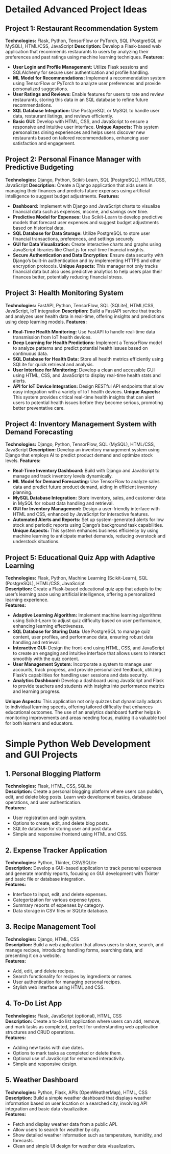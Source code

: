 # Detailed Advanced Project Ideas

## Project 1: Restaurant Recommendation System
**Technologies:** Flask, Python, TensorFlow or PyTorch, SQL (PostgreSQL or MySQL), HTML/CSS, JavaScript
**Description:** Develop a Flask-based web application that recommends restaurants to users by analyzing their preferences and past ratings using machine learning techniques.
**Features:**
- **User Login and Profile Management:** Utilize Flask sessions and SQLAlchemy for secure user authentication and profile handling.
- **ML Model for Recommendations:** Implement a recommendation system using TensorFlow or PyTorch to analyze user preferences and provide personalized suggestions.
- **User Ratings and Reviews:** Enable features for users to rate and review restaurants, storing this data in an SQL database to refine future recommendations.
- **SQL Database Integration:** Use PostgreSQL or MySQL to handle user data, restaurant listings, and reviews efficiently.
- **Basic GUI:** Develop with HTML, CSS, and JavaScript to ensure a responsive and intuitive user interface.
**Unique Aspects:** This system personalizes dining experiences and helps users discover new restaurants based on tailored recommendations, enhancing user satisfaction and engagement.

## Project 2: Personal Finance Manager with Predictive Budgeting
**Technologies:** Django, Python, Scikit-Learn, SQL (PostgreSQL), HTML/CSS, JavaScript
**Description:** Create a Django application that aids users in managing their finances and predicts future expenses using artificial intelligence to suggest budget adjustments.
**Features:**
- **Dashboard:** Implement with Django and JavaScript charts to visualize financial data such as expenses, income, and savings over time.
- **Predictive Model for Expenses:** Use Scikit-Learn to develop predictive models that forecast user expenses and suggest budget adjustments based on historical data.
- **SQL Database for Data Storage:** Utilize PostgreSQL to store user financial transactions, preferences, and settings securely.
- **GUI for Data Visualization:** Create interactive charts and graphs using JavaScript libraries like Chart.js for real-time financial insights.
- **Secure Authentication and Data Encryption:** Ensure data security with Django’s built-in authentication and by implementing HTTPS and other encryption protocols.
**Unique Aspects:** This manager not only tracks financial data but also uses predictive analytics to help users plan their finances better, potentially reducing financial stress.

## Project 3: Health Monitoring System
**Technologies:** FastAPI, Python, TensorFlow, SQL (SQLite), HTML/CSS, JavaScript, IoT integration
**Description:** Build a FastAPI service that tracks and analyzes user health data in real-time, offering insights and predictions using deep learning models.
**Features:**
- **Real-Time Health Monitoring:** Use FastAPI to handle real-time data transmission from IoT health devices.
- **Deep Learning for Health Predictions:** Implement a TensorFlow model to analyze patterns and predict potential health issues based on continuous data.
- **SQL Database for Health Data:** Store all health metrics efficiently using SQLite for quick retrieval and analysis.
- **User Interface for Monitoring:** Develop a clean and accessible GUI using HTML, CSS, and JavaScript to display real-time health stats and alerts.
- **API for IoT Device Integration:** Design RESTful API endpoints that allow easy integration with a variety of IoT health devices.
**Unique Aspects:** This system provides critical real-time health insights that can alert users to potential health issues before they become serious, promoting better preventative care.

## Project 4: Inventory Management System with Demand Forecasting
**Technologies:** Django, Python, TensorFlow, SQL (MySQL), HTML/CSS, JavaScript
**Description:** Develop an inventory management system using Django that employs AI to predict product demand and optimize stock levels.
**Features:**
- **Real-Time Inventory Dashboard:** Build with Django and JavaScript to manage and track inventory levels dynamically.
- **ML Model for Demand Forecasting:** Use TensorFlow to analyze sales data and predict future product demand, aiding in efficient inventory planning.
- **MySQL Database Integration:** Store inventory, sales, and customer data in MySQL for robust data handling and retrieval.
- **GUI for Inventory Management:** Design a user-friendly interface with HTML and CSS, enhanced by JavaScript for interactive features.
- **Automated Alerts and Reports:** Set up system-generated alerts for low stock and periodic reports using Django’s background task capabilities.
**Unique Aspects:** This system enhances business efficiency by using machine learning to anticipate market demands, reducing overstock and understock situations.

## Project 5: Educational Quiz App with Adaptive Learning
**Technologies:** Flask, Python, Machine Learning (Scikit-Learn), SQL (PostgreSQL), HTML/CSS, JavaScript  
**Description:** Create a Flask-based educational quiz app that adapts to the user’s learning pace using artificial intelligence, offering a personalized learning experience.  
**Features:**
- **Adaptive Learning Algorithm:** Implement machine learning algorithms using Scikit-Learn to adjust quiz difficulty based on user performance, enhancing learning effectiveness.
- **SQL Database for Storing Data:** Use PostgreSQL to manage quiz content, user profiles, and performance data, ensuring robust data handling and retrieval.
- **Interactive GUI:** Design the front-end using HTML, CSS, and JavaScript to create an engaging and intuitive interface that allows users to interact smoothly with the quiz content.
- **User Management System:** Incorporate a system to manage user accounts, track progress, and provide personalized feedback, utilizing Flask’s capabilities for handling user sessions and data security.
- **Analytics Dashboard:** Develop a dashboard using JavaScript and Flask to provide teachers and students with insights into performance metrics and learning progress.

**Unique Aspects:**
This application not only quizzes but dynamically adapts to individual learning speeds, offering tailored difficulty that enhances educational outcomes. The use of an analytics dashboard further helps in monitoring improvements and areas needing focus, making it a valuable tool for both learners and educators.

# Simple Python Web Development and GUI Projects

## 1. Personal Blogging Platform
**Technologies:** Flask, HTML, CSS, SQLite  
**Description:** Create a personal blogging platform where users can publish, edit, and delete blog posts. Learn web development basics, database operations, and user authentication.  
**Features:**
- User registration and login system.
- Options to create, edit, and delete blog posts.
- SQLite database for storing user and post data.
- Simple and responsive frontend using HTML and CSS.

## 2. Expense Tracker Application
**Technologies:** Python, Tkinter, CSV/SQLite  
**Description:** Develop a GUI-based application to track personal expenses and generate monthly reports, focusing on GUI development with Tkinter and basic file or database integration.  
**Features:**
- Interface to input, edit, and delete expenses.
- Categorization for various expense types.
- Summary reports of expenses by category.
- Data storage in CSV files or SQLite database.

## 3. Recipe Management Tool
**Technologies:** Django, HTML, CSS  
**Description:** Build a web application that allows users to store, search, and manage recipes, introducing handling forms, searching data, and presenting it on a website.  
**Features:**
- Add, edit, and delete recipes.
- Search functionality for recipes by ingredients or names.
- User authentication for managing personal recipes.
- Stylish web interface using HTML and CSS.

## 4. To-Do List App
**Technologies:** Flask, JavaScript (optional), HTML, CSS  
**Description:** Create a to-do list application where users can add, remove, and mark tasks as completed, perfect for understanding web application structures and CRUD operations.  
**Features:**
- Adding new tasks with due dates.
- Options to mark tasks as completed or delete them.
- Optional use of JavaScript for enhanced interactivity.
- Simple and responsive design.

## 5. Weather Dashboard
**Technologies:** Python, Flask, APIs (OpenWeatherMap), HTML, CSS  
**Description:** Build a simple weather dashboard that displays weather information based on user location or a searched city, involving API integration and basic data visualization.  
**Features:**
- Fetch and display weather data from a public API.
- Allow users to search for weather by city.
- Show detailed weather information such as temperature, humidity, and forecasts.
- Clean and simple UI design for weather data visualization.